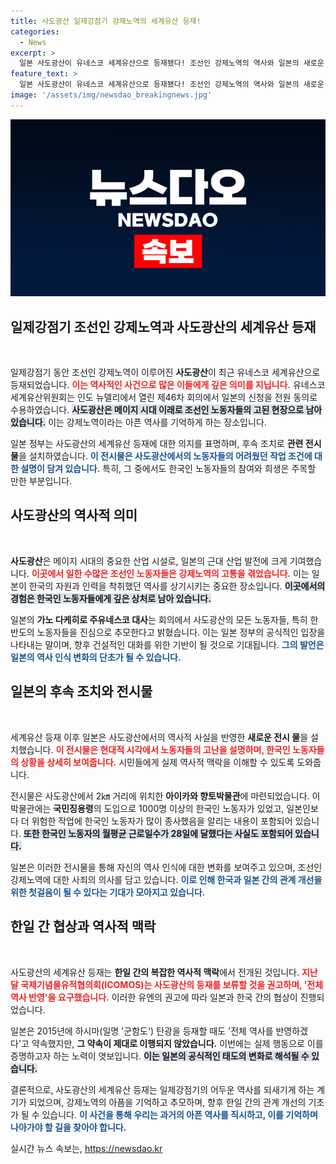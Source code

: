 ```yaml
---
title: 사도광산 일제강점기 강제노역의 세계유산 등재!
categories:
  - News
excerpt: >
  일본 사도광산이 유네스코 세계유산으로 등재됐다! 조선인 강제노역의 역사와 일본의 새로운 전시물이 주는 의미는? 한국과 일본의 복잡한 협상 과정도 함께 살펴보세요. 클릭하면 깊이 있는 이야기들이 기다립니다!
feature_text: >
  일본 사도광산이 유네스코 세계유산으로 등재됐다! 조선인 강제노역의 역사와 일본의 새로운 전시물이 주는 의미는? 한국과 일본의 복잡한 협상 과정도 함께 살펴보세요. 클릭하면 깊이 있는 이야기들이 기다립니다!
image: '/assets/img/newsdao_breakingnews.jpg'
---
```


<p><img src="/assets/img/newsdao_breakingnews.jpg" alt="cryptoinkorea 속보" /></p>

<h2 data-ke-size="size26">일제강점기 조선인 강제노역과 사도광산의 세계유산 등재</h2>

<p data-ke-size="size16">&nbsp;</p>

<p>일제강점기 동안 조선인 강제노역이 이루어진 <b>사도광산</b>이 최근 유네스코 세계유산으로 등재되었습니다. <b><span style="color: #ee2323;">이는 역사적인 사건으로 많은 이들에게 깊은 의미를 지닙니다.</span></b> 유네스코 세계유산위원회는 인도 뉴델리에서 열린 제46차 회의에서 일본의 신청을 전원 동의로 수용하였습니다. <b><span style="background-color: #21538527;">사도광산은 메이지 시대 이래로 조선인 노동자들의 고된 현장으로 남아 있습니다.</span></b> 이는 강제노역이라는 아픈 역사를 기억하게 하는 장소입니다.</p>

<p>일본 정부는 사도광산의 세계유산 등재에 대한 의지를 표명하며, 후속 조치로 <b>관련 전시물</b>을 설치하였습니다. <b><span style="color: #1a5490;">이 전시물은 사도광산에서의 노동자들의 어려웠던 작업 조건에 대한 설명이 담겨 있습니다.</span></b> 특히, 그 중에서도 한국인 노동자들의 참여와 희생은 주목할 만한 부분입니다. </p>

<h2 data-ke-size="size26">사도광산의 역사적 의미</h2>

<p data-ke-size="size16">&nbsp;</p>

<p><b>사도광산</b>은 메이지 시대의 중요한 산업 시설로, 일본의 근대 산업 발전에 크게 기여했습니다. <b><span style="color: #ee2323;">이곳에서 일한 수많은 조선인 노동자들은 강제노역의 고통을 겪었습니다.</span></b> 이는 일본이 한국의 자원과 인력을 착취했던 역사를 상기시키는 중요한 장소입니다. <b><span style="background-color: #21538527;">이곳에서의 경험은 한국인 노동자들에게 깊은 상처로 남아 있습니다.</span></b> </p>

<p>일본의 <b>가노 다케히로 주유네스코 대사</b>는 회의에서 사도광산의 모든 노동자들, 특히 한반도의 노동자들을 진심으로 추모한다고 밝혔습니다. 이는 일본 정부의 공식적인 입장을 나타내는 말이며, 향후 건설적인 대화를 위한 기반이 될 것으로 기대됩니다. <b><span style="color: #1a5490;">그의 발언은 일본의 역사 인식 변화의 단초가 될 수 있습니다.</span></b></p>

<h2 data-ke-size="size26">일본의 후속 조치와 전시물</h2>

<p data-ke-size="size16">&nbsp;</p>

<p>세계유산 등재 이후 일본은 사도광산에서의 역사적 사실을 반영한 <b>새로운 전시 물</b>을 설치했습니다. <b><span style="color: #ee2323;">이 전시물은 현대적 시각에서 노동자들의 고난을 설명하며, 한국인 노동자들의 상황을 상세히 보여줍니다.</span></b> 시민들에게 실제 역사적 맥락을 이해할 수 있도록 도와줍니다.</p>

<p>전시물은 사도광산에서 2㎞ 거리에 위치한 <b>아이카와 향토박물관</b>에 마련되었습니다. 이 박물관에는 <b>국민징용령</b>의 도입으로 1000명 이상의 한국인 노동자가 있었고, 일본인보다 더 위험한 작업에 한국인 노동자가 많이 종사했음을 알리는 내용이 포함되어 있습니다. <b><span style="background-color: #21538527;">또한 한국인 노동자의 월평균 근로일수가 28일에 달했다는 사실도 포함되어 있습니다.</span></b></p>

<p>일본은 이러한 전시물을 통해 자신의 역사 인식에 대한 변화를 보여주고 있으며, 조선인 강제노역에 대한 사죄의 의사를 담고 있습니다. <b><span style="color: #1a5490;">이로 인해 한국과 일본 간의 관계 개선을 위한 첫걸음이 될 수 있다는 기대가 모아지고 있습니다.</span></b></p>

<h2 data-ke-size="size26">한일 간 협상과 역사적 맥락</h2>

<p data-ke-size="size16">&nbsp;</p>

<p>사도광산의 세계유산 등재는 <b>한일 간의 복잡한 역사적 맥락</b>에서 전개된 것입니다. <b><span style="color: #ee2323;">지난달 국제기념물유적협의회(ICOMOS)는 사도광산의 등재를 보류할 것을 권고하며, '전체 역사 반영'을 요구했습니다.</span></b> 이러한 유엔의 권고에 따라 일본과 한국 간의 협상이 진행되었습니다.</p>

<p>일본은 2015년에 하시마(일명 '군함도') 탄광을 등재할 때도 '전체 역사를 반영하겠다'고 약속했지만, <b>그 약속이 제대로 이행되지 않았습니다.</b> 이번에는 실제 행동으로 이를 증명하고자 하는 노력이 엿보입니다. <b><span style="background-color: #21538527;">이는 일본의 공식적인 태도의 변화로 해석될 수 있습니다.</span></b></p>

<p>결론적으로, 사도광산의 세계유산 등재는 일제강점기의 어두운 역사를 되새기게 하는 계기가 되었으며, 강제노역의 아픔을 기억하고 추모하며, 향후 한일 간의 관계 개선의 기초가 될 수 있습니다. <b><span style="color: #1a5490;">이 사건을 통해 우리는 과거의 아픈 역사를 직시하고, 이를 기억하며 나아가야 할 길을 찾아야 합니다.</span></b></p>

<p data-ke-size="size16"></p>
실시간 뉴스 속보는, <a href="https://newsdao.kr" rel="dofollow">https://newsdao.kr</a>


